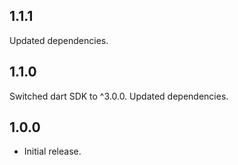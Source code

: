 ## 1.1.1

Updated dependencies.

## 1.1.0

Switched dart SDK to ^3.0.0. Updated dependencies.

## 1.0.0

* Initial release.
